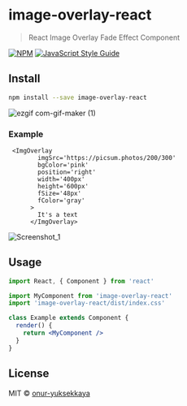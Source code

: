 # image-overlay-react

> React Image Overlay Fade Effect Component

[![NPM](https://img.shields.io/npm/v/image-overlay-react.svg)](https://www.npmjs.com/package/image-overlay-react) [![JavaScript Style Guide](https://img.shields.io/badge/code_style-standard-brightgreen.svg)](https://standardjs.com)

## Install

```bash
npm install --save image-overlay-react
```

![ezgif com-gif-maker (1)](https://user-images.githubusercontent.com/51006791/127783950-9debf023-1de9-43b7-8d93-08d24fd639c0.gif)

### Example

```
 <ImgOverlay
        imgSrc='https://picsum.photos/200/300'
        bgColor='pink'
        position='right'
        width='400px'
        height='600px'
        fSize='48px'
        fColor='gray'
      >
        It's a text
      </ImgOverlay>
```

![Screenshot_1](https://user-images.githubusercontent.com/51006791/127783881-ccabf945-fe33-48da-b900-0fd4d12b0d6d.png)

## Usage

```jsx
import React, { Component } from 'react'

import MyComponent from 'image-overlay-react'
import 'image-overlay-react/dist/index.css'

class Example extends Component {
  render() {
    return <MyComponent />
  }
}
```

## License

MIT © [onur-yuksekkaya](https://github.com/onur-yuksekkaya)
